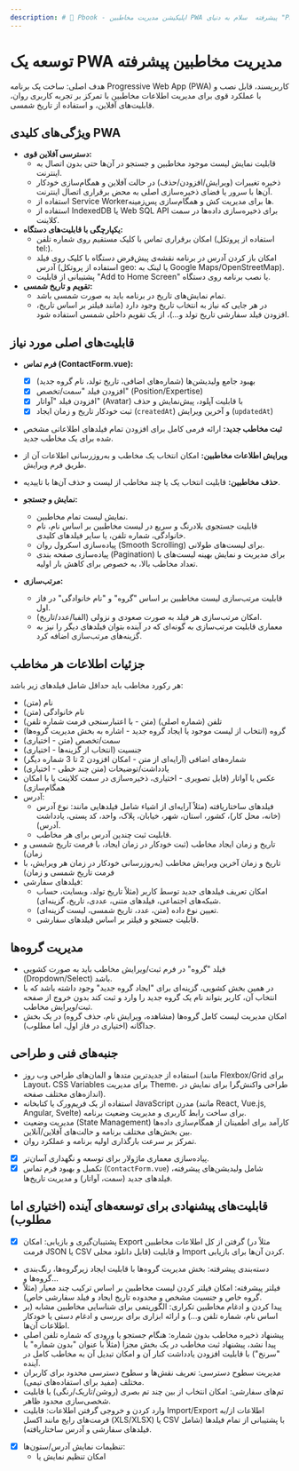 ```yaml
---
description: # 📒 Pbook - اپلیکیشن مدیریت مخاطبین PWA پیشرفته  سلام به دنیای "Pbook"! 👋 این پروژه یه تلاش هیجان‌انگیز برای ساختن یه اپلیکیشن PWA (Progressive Web App) خیلی قدرتمند و کاربردی برای مدیریت مخاطبین شماست. هدفمون اینه که یه تجربه کاربری فوق‌العاده روا
---
```


# توسعه یک PWA مدیریت مخاطبین پیشرفته

هدف اصلی: ساخت یک برنامه Progressive Web App (PWA) کاربرپسند، قابل نصب و با عملکرد قوی برای مدیریت اطلاعات مخاطبین با تمرکز بر تجربه کاربری روان، قابلیت‌های آفلاین، و استفاده از تاریخ شمسی.

## ویژگی‌های کلیدی PWA

- **دسترسی آفلاین قوی:**
  - قابلیت نمایش لیست موجود مخاطبین و جستجو در آن‌ها حتی بدون اتصال به اینترنت.
  - ذخیره تغییرات (ویرایش/افزودن/حذف) در حالت آفلاین و همگام‌سازی خودکار آن‌ها با سرور یا فضای ذخیره‌سازی اصلی به محض برقراری اتصال اینترنت.
  - استفاده از Service Workerها برای مدیریت کش و همگام‌سازی پس‌زمینه.
  - استفاده از IndexedDB یا Web SQL API برای ذخیره‌سازی داده‌ها در سمت کلاینت.
- **یکپارچگی با قابلیت‌های دستگاه:**
  - امکان برقراری تماس با کلیک مستقیم روی شماره تلفن (استفاده از پروتکل tel:).
  - امکان باز کردن آدرس در برنامه نقشه‌ی پیش‌فرض دستگاه با کلیک روی فیلد آدرس (استفاده از پروتکل geo: یا لینک به Google Maps/OpenStreetMap).
  - پشتیبانی از قابلیت "Add to Home Screen" یا نصب برنامه روی دستگاه.
- **تقویم و تاریخ شمسی:**
  - تمام نمایش‌های تاریخ در برنامه باید به صورت شمسی باشد.
  - در هر جایی که نیاز به انتخاب تاریخ وجود دارد (مانند فیلتر بر اساس تاریخ، افزودن فیلد سفارشی تاریخ تولد و...)، از یک تقویم داخلی شمسی استفاده شود.

## قابلیت‌های اصلی مورد نیاز

- **فرم تماس (ContactForm.vue):**

  - [x] بهبود جامع ولیدیشن‌ها (شماره‌های اضافی، تاریخ تولد، نام گروه جدید)
  - [x] افزودن فیلد "سمت/تخصص" (Position/Expertise)
  - [x] افزودن فیلد "آواتار" (Avatar) با قابلیت آپلود، پیش‌نمایش و حذف
  - [x] ثبت خودکار تاریخ و زمان ایجاد (`createdAt`) و آخرین ویرایش (`updatedAt`)

- **ثبت مخاطب جدید:** ارائه فرمی کامل برای افزودن تمام فیلدهای اطلاعاتی مشخص شده برای یک مخاطب جدید.
- **ویرایش اطلاعات مخاطبین:** امکان انتخاب یک مخاطب و به‌روزرسانی اطلاعات آن از طریق فرم ویرایش.
- **حذف مخاطبین:** قابلیت انتخاب یک یا چند مخاطب از لیست و حذف آن‌ها با تاییدیه.
- **نمایش و جستجو:**
  - نمایش لیست تمام مخاطبین.
  - قابلیت جستجوی بلادرنگ و سریع در لیست مخاطبین بر اساس نام، نام خانوادگی، شماره تلفن، یا سایر فیلدهای کلیدی.
  - پیاده‌سازی اسکرول روان (Smooth Scrolling) برای لیست‌های طولانی.
  - پیاده‌سازی صفحه بندی (Pagination) برای مدیریت و نمایش بهینه لیست‌های با تعداد مخاطب بالا، به خصوص برای کاهش بار اولیه.
- **مرتب‌سازی:**
  - قابلیت مرتب‌سازی لیست مخاطبین بر اساس "گروه" و "نام خانوادگی" در فاز اول.
  - امکان مرتب‌سازی هر فیلد به صورت صعودی و نزولی (الفبا/عدد/تاریخ).
  - معماری قابلیت مرتب‌سازی به گونه‌ای که در آینده بتوان فیلدهای دیگر را نیز به گزینه‌های مرتب‌سازی اضافه کرد.

## جزئیات اطلاعات هر مخاطب

هر رکورد مخاطب باید حداقل شامل فیلدهای زیر باشد:

- نام (متن)
- نام خانوادگی (متن)
- تلفن (شماره اصلی) (متن - با اعتبارسنجی فرمت شماره تلفن)
- گروه (انتخاب از لیست موجود یا ایجاد گروه جدید - اشاره به بخش مدیریت گروه‌ها)
- سمت/تخصص (متن - اختیاری)
- جنسیت (انتخاب از گزینه‌ها - اختیاری)
- شماره‌های اضافی (آرایه‌ای از متن - امکان افزودن 2 تا 3 شماره دیگر)
- یادداشت/توضیحات (متن چند خطی - اختیاری)
- عکس یا آواتار (فایل تصویری - اختیاری، ذخیره‌سازی در سمت کلاینت یا با امکان همگام‌سازی)
- آدرس:
  - فیلدهای ساختاریافته (مثلاً آرایه‌ای از اشیاء شامل فیلدهایی مانند: نوع آدرس (خانه، محل کار)، کشور، استان، شهر، خیابان، پلاک، واحد، کد پستی، یادداشت آدرس).
  - قابلیت ثبت چندین آدرس برای هر مخاطب.
- تاریخ و زمان ایجاد مخاطب (ثبت خودکار در زمان ایجاد، با فرمت تاریخ شمسی و زمان)
- تاریخ و زمان آخرین ویرایش مخاطب (به‌روزرسانی خودکار در زمان هر ویرایش، با فرمت تاریخ شمسی و زمان)
- فیلدهای سفارشی:
  - امکان تعریف فیلدهای جدید توسط کاربر (مثلاً تاریخ تولد، وبسایت، حساب شبکه‌های اجتماعی، فیلدهای متنی، عددی، تاریخ، گزینه‌ای).
  - تعیین نوع داده (متن، عدد، تاریخ شمسی، لیست گزینه‌ای).
  - قابلیت جستجو و فیلتر بر اساس فیلدهای سفارشی.

## مدیریت گروه‌ها

- فیلد "گروه" در فرم ثبت/ویرایش مخاطب باید به صورت کشویی (Dropdown/Select) باشد.
- در همین بخش کشویی، گزینه‌ای برای "ایجاد گروه جدید" وجود داشته باشد که با انتخاب آن، کاربر بتواند نام یک گروه جدید را وارد و ثبت کند بدون خروج از صفحه ثبت/ویرایش مخاطب.
- امکان مدیریت لیست کامل گروه‌ها (مشاهده، ویرایش نام، حذف گروه) در یک بخش جداگانه (اختیاری در فاز اول، اما مطلوب).

## جنبه‌های فنی و طراحی

- استفاده از جدیدترین متدها و المان‌های طراحی وب روز (مانند Flexbox/Grid برای Layout، CSS Variables برای مدیریت Theme، طراحی واکنش‌گرا برای نمایش در اندازه‌های مختلف صفحه).
- استفاده از یک فریم‌ورک یا کتابخانه JavaScript مدرن (مانند React, Vue.js, Angular, Svelte) برای ساخت رابط کاربری و مدیریت وضعیت برنامه.
- مدیریت وضعیت (State Management) کارآمد برای اطمینان از همگام‌سازی داده‌ها بین بخش‌های مختلف برنامه و حالت‌های آفلاین/آنلاین.
- تمرکز بر سرعت بارگذاری اولیه برنامه و عملکرد روان.
- [x] پیاده‌سازی معماری ماژولار برای توسعه و نگهداری آسان‌تر.
- [x] تکمیل و بهبود فرم تماس (`ContactForm.vue`) شامل ولیدیشن‌های پیشرفته، فیلدهای جدید (سمت، آواتار) و مدیریت تاریخ‌ها.

## قابلیت‌های پیشنهادی برای توسعه‌های آینده (اختیاری اما مطلوب)

- [x] پشتیبان‌گیری و بازیابی: امکان Export گرفتن از کل اطلاعات مخاطبین (مثلاً در فرمت JSON یا CSV قابل دانلود محلی) و قابلیت Import کردن آن‌ها برای بازیابی.
- دسته‌بندی پیشرفته: بخش مدیریت گروه‌ها با قابلیت ایجاد زیرگروه‌ها، رنگ‌بندی گروه‌ها و...
- فیلتر پیشرفته: امکان فیلتر کردن لیست مخاطبین بر اساس ترکیب چند معیار (مثلاً گروه خاص و جنسیت مشخص و محدوده تاریخ ایجاد و فیلد سفارشی خاص).
- پیدا کردن و ادغام مخاطبین تکراری: الگوریتمی برای شناسایی مخاطبین مشابه (بر اساس نام، شماره تلفن و...) و ارائه ابزاری برای بررسی و ادغام دستی یا خودکار اطلاعات آن‌ها.
- پیشنهاد ذخیره مخاطب بدون شماره: هنگام جستجو یا ورودی که شماره تلفن اصلی پیدا نشد، پیشنهاد ثبت مخاطب در یک بخش مجزا (مثلاً با عنوان "بدون شماره" یا "سرنخ") با قابلیت افزودن یادداشت کنار آن و امکان تبدیل آن به مخاطب کامل در آینده.
- مدیریت سطوح دسترسی: تعریف نقش‌ها و سطوح دسترسی محدود برای کاربران مختلف (مفید برای استفاده‌های تیمی).
- تم‌های سفارشی: امکان انتخاب از بین چند تم بصری (روشن/تاریک/رنگی) یا قابلیت شخصی‌سازی محدود ظاهر.
- وارد کردن و خروجی گرفتن اطلاعات: قابلیت Import/Export اطلاعات از/به فرمت‌های رایج مانند اکسل (XLS/XLSX) یا CSV با پشتیبانی از تمام فیلدها (شامل فیلدهای سفارشی و آدرس ساختاریافته).
- [x] تنظیمات نمایش آدرس/ستون‌ها:
  - امکان تنظیم نمایش یا